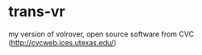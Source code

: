 trans-vr
========

my version of volrover, open source software from CVC (http://cvcweb.ices.utexas.edu/)
